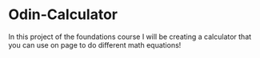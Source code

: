 # Odin-Calculator
In this project of the foundations course I will be creating a calculator that you can use on page to do different math equations!
